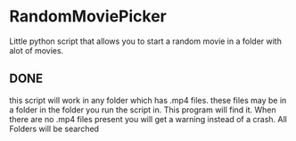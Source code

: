 # RandomMoviePicker

Little python script that allows you to start a random movie in a folder with alot of movies.

## DONE

this script will work in any folder which has .mp4 files. these files may be in a folder in the folder you run the script in. 
This program will find it. When there are no .mp4 files present you will get a warning instead of a crash.
All Folders will be searched
